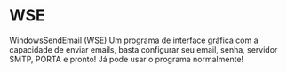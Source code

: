 # WSE
WindowsSendEmail (WSE) Um programa de interface gráfica com a capacidade de enviar emails, basta configurar seu email, senha, servidor SMTP, PORTA e pronto! Já pode usar o programa normalmente!
